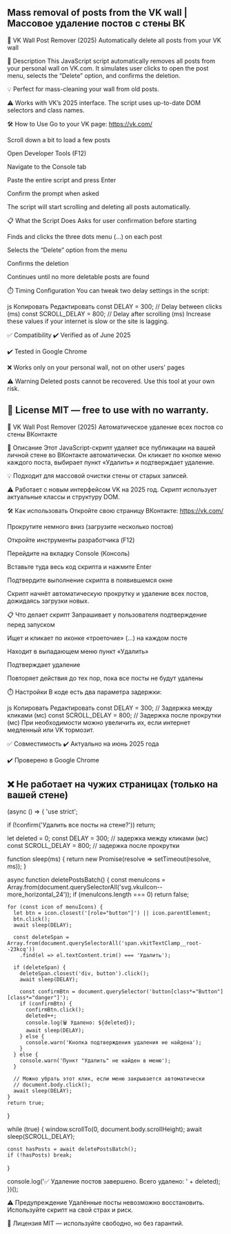 Mass removal of posts from the VK wall | Массовое удаление постов с стены ВК
----------------------------------------------------------------------------------
🧹 VK Wall Post Remover (2025)
Automatically delete all posts from your VK wall

📌 Description
This JavaScript script automatically removes all posts from your personal wall on VK.com. It simulates user clicks to open the post menu, selects the “Delete” option, and confirms the deletion.

💡 Perfect for mass-cleaning your wall from old posts.

⚠️ Works with VK’s 2025 interface. The script uses up-to-date DOM selectors and class names.

🛠️ How to Use
Go to your VK page: https://vk.com/

Scroll down a bit to load a few posts

Open Developer Tools (F12)

Navigate to the Console tab

Paste the entire script and press Enter

Confirm the prompt when asked

The script will start scrolling and deleting all posts automatically.

📋 What the Script Does
Asks for user confirmation before starting

Finds and clicks the three dots menu (...) on each post

Selects the “Delete” option from the menu

Confirms the deletion

Continues until no more deletable posts are found

⏱️ Timing Configuration
You can tweak two delay settings in the script:

js
Копировать
Редактировать
const DELAY = 300;        // Delay between clicks (ms)
const SCROLL_DELAY = 800; // Delay after scrolling (ms)
Increase these values if your internet is slow or the site is lagging.

✅ Compatibility
✔️ Verified as of June 2025

✔️ Tested in Google Chrome

❌ Works only on your personal wall, not on other users' pages

⚠️ Warning
Deleted posts cannot be recovered. Use this tool at your own risk.

📄 License
MIT — free to use with no warranty.
-------------------------------------------------------------------
🧹 VK Wall Post Remover (2025)
Автоматическое удаление всех постов со стены ВКонтакте

📌 Описание
Этот JavaScript-скрипт удаляет все публикации на вашей личной стене во ВКонтакте автоматически. Он кликает по кнопке меню каждого поста, выбирает пункт «Удалить» и подтверждает удаление.

💡 Подходит для массовой очистки стены от старых записей.

⚠️ Работает с новым интерфейсом VK на 2025 год. Скрипт использует актуальные классы и структуру DOM.

🛠️ Как использовать
Откройте свою страницу ВКонтакте: https://vk.com/

Прокрутите немного вниз (загрузите несколько постов)

Откройте инструменты разработчика (F12)

Перейдите на вкладку Console (Консоль)

Вставьте туда весь код скрипта и нажмите Enter

Подтвердите выполнение скрипта в появившемся окне

Скрипт начнёт автоматическую прокрутку и удаление всех постов, дожидаясь загрузки новых.

📋 Что делает скрипт
Запрашивает у пользователя подтверждение перед запуском

Ищет и кликает по иконке «троеточие» (...) на каждом посте

Находит в выпадающем меню пункт «Удалить»

Подтверждает удаление

Повторяет действия до тех пор, пока все посты не будут удалены

⏱️ Настройки
В коде есть два параметра задержки:

js
Копировать
Редактировать
const DELAY = 300;        // Задержка между кликами (мс)
const SCROLL_DELAY = 800; // Задержка после прокрутки (мс)
При необходимости можно увеличить их, если интернет медленный или VK тормозит.

✅ Совместимость
✔️ Актуально на июнь 2025 года

✔️ Проверено в Google Chrome

❌ Не работает на чужих страницах (только на вашей стене)
-----------------------------------------------------------------------------------------

(async () => {
  'use strict';

  if (!confirm('Удалить все посты на стене?')) return;

  let deleted = 0;
  const DELAY = 300;       // задержка между кликами (мс)
  const SCROLL_DELAY = 800; // задержка после прокрутки

  function sleep(ms) {
    return new Promise(resolve => setTimeout(resolve, ms));
  }

  async function deletePostsBatch() {
    const menuIcons = Array.from(document.querySelectorAll('svg.vkuiIcon--more_horizontal_24'));
    if (menuIcons.length === 0) return false;

    for (const icon of menuIcons) {
      let btn = icon.closest('[role="button"]') || icon.parentElement;
      btn.click();
      await sleep(DELAY);

      const deleteSpan = Array.from(document.querySelectorAll('span.vkitTextClamp__root--23kcq'))
        .find(el => el.textContent.trim() === 'Удалить');

      if (deleteSpan) {
        deleteSpan.closest('div, button').click();
        await sleep(DELAY);

        const confirmBtn = document.querySelector('button[class*="Button"][class*="danger"]');
        if (confirmBtn) {
          confirmBtn.click();
          deleted++;
          console.log(🗑 Удалено: ${deleted});
          await sleep(DELAY);
        } else {
          console.warn('Кнопка подтверждения удаления не найдена');
        }
      } else {
        console.warn('Пункт "Удалить" не найден в меню');
      }

      // Можно убрать этот клик, если меню закрывается автоматически
      // document.body.click();
      await sleep(DELAY);
    }
    return true;
  }

  while (true) {
    window.scrollTo(0, document.body.scrollHeight);
    await sleep(SCROLL_DELAY);

    const hasPosts = await deletePostsBatch();
    if (!hasPosts) break;
  }

  console.log('✅ Удаление постов завершено. Всего удалено: ' + deleted);
})();

⚠️ Предупреждение
Удалённые посты невозможно восстановить. Используйте скрипт на свой страх и риск.

📄 Лицензия
MIT — используйте свободно, но без гарантий. 
